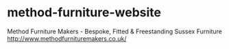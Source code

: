 # method-furniture-website
Method Furniture Makers - Bespoke, Fitted &amp; Freestanding Sussex Furniture
http://www.methodfurnituremakers.co.uk/
